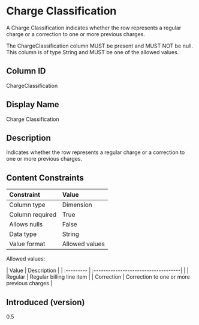 # Charge Classification

A Charge Classification indicates whether the row represents a regular charge or a correction to one or more previous charges.


The ChargeClassification column MUST be present and MUST NOT be null. This column is of type String and MUST be one of the allowed values.

## Column ID

ChargeClassification

## Display Name

Charge Classification

## Description

Indicates whether the row represents a regular charge or a correction to one or more previous charges.


## Content Constraints

| Constraint      | Value          |
| :-------------- | :------------- |
| Column type     | Dimension      |
| Column required | True           |
| Allows nulls    | False          |
| Data type       | String         |
| Value format    | Allowed values |

Allowed values:

| Value      | Description                          |
| :--------- | :------------------------------------|           |
| Regular     | Regular billing line item  |
| Correction    | Correction to one or more previous charges       |


## Introduced (version)

0.5
